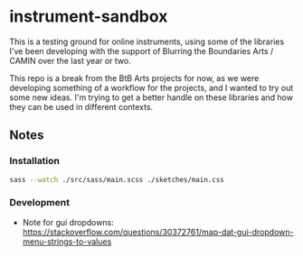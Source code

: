 # instrument-sandbox
This is a testing ground for online instruments, using some of the libraries I've been developing with the support of Blurring the Boundaries Arts / CAMIN over the last year or two.

This repo is a break from the BtB Arts projects for now, as we were developing something of a workflow for the projects, and I wanted to try out some new ideas. I'm trying to get a better handle on these libraries and how they can be used in different contexts.

## Notes
### Installation
```bash
sass --watch ./src/sass/main.scss ./sketches/main.css
```
### Development
- Note for gui dropdowns: https://stackoverflow.com/questions/30372761/map-dat-gui-dropdown-menu-strings-to-values